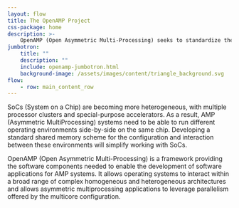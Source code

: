 ```yaml
---
layout: flow
title: The OpenAMP Project
css-package: home
description: >-
    OpenAMP (Open Asymmetric Multi-Processing) seeks to standardize the interactions between operating environments in a heterogeneous embedded system through open source solutions for Asymmetric MultiProcessing (AMP).
jumbotron:
    title: ""
    description: ""
    include: openamp-jumbotron.html
    background-image: /assets/images/content/triangle_background.svg
flow:
    - row: main_content_row
---
```


SoCs (System on a Chip) are becoming more heterogeneous, with multiple processor clusters and special-purpose accelerators. As a result, AMP (Asymmetric MultiProcessing) systems need to be able to run different operating environments side-by-side on the same chip. Developing a standard shared memory scheme for the configuration and interaction between these environments will simplify working with SoCs.

OpenAMP (Open Asymmetric Multi-Processing) is a framework providing the software components needed to enable the development of software applications for AMP systems. It allows operating systems to interact within a broad range of complex homogeneous and heterogeneous architectures and allows asymmetric multiprocessing applications to leverage parallelism offered by the multicore configuration.
